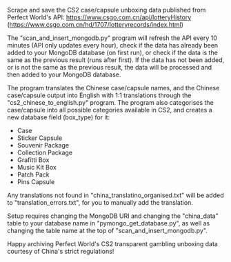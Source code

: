 Scrape and save the CS2 case/capsule unboxing data published from Perfect World's API: https://www.csgo.com.cn/api/lotteryHistory (https://www.csgo.com.cn/hd/1707/lotteryrecords/index.html)

The "scan_and_insert_mongodb.py" program will refresh the API every 10 minutes (API only updates every hour), check if the data has already been added to your MongoDB database (on first run), or check if the data is the same as the previous result (runs after first).
If the data has not been added, or is not the same as the previous result, the data will be processed and then added to your MongoDB database.

The program translates the Chinese case/capsule names, and the Chinese case/capsule output into English with 1:1 translations through the "cs2_chinese_to_english.py" program.
The program also categorises the case/capsule into all possible categories available in CS2, and creates a new database field (box_type) for it:
* Case
* Sticker Capsule
* Souvenir Package
* Collection Package
* Grafitti Box
* Music Kit Box
* Patch Pack
* Pins Capsule

Any translations not found in "china_translatino_organised.txt" will be added to "translation_errors.txt", for you to manually add the translation.

Setup requires changing the MongoDB URI and changing the "china_data" table to your database name in "pymongo_get_database.py", as well as changing the table name at the top of "scan_and_insert_mongodb.py".


Happy archiving Perfect World's CS2 transparent gambling unboxing data courtesy of China's strict regulations!
